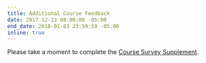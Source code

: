 ```yaml
---
title: Additional Course Feedback
date: 2017-12-13 08:00:00 -05:00
end_date: 2018-01-03 23:59:59 -05:00
inline: true
---
```


Please take a moment to complete the [Course Survey Supplement](https://goo.gl/forms/6ZfBngQ5UZ2lB44s1).
